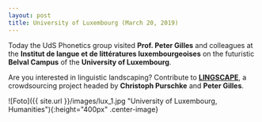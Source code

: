 ```yaml
---
layout: post
title: University of Luxembourg (March 20, 2019)
---
```


Today the UdS Phonetics group visited <strong>Prof. Peter Gilles</strong> and colleagues at the 
<strong>Institut de langue et de littératures luxembourgeoises</strong> on the futuristic <strong>Belval Campus</strong>
of the <strong>University of Luxembourg</strong>.

Are you interested in linguistic landscaping? Contribute to <a href="https://lingscape.uni.lu/" target="_blank" rel="noopener"><strong>LINGSCAPE</strong></a>, a crowdsourcing project headed by <strong>Christoph Purschke</strong> and <strong>Peter Gilles</strong>.

![Foto]({{ site.url }}/images/lux_1.jpg "University of Luxembourg, Humanities"){:height="400px" .center-image}
<!--![Foto]({{ site.url }}/images/lux_2.jpg "University of Luxembourg, Library"){:height="260px" .center-image}-->
